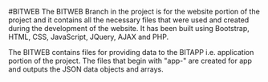 #BITWEB
The BITWEB Branch in the project is for the website portion of the project and it contains all the necessary files that were used and created
during the development of the website. It has been built using Bootstrap, HTML, CSS, JavaScript, JQuery, AJAX and PHP.

The BITWEB contains files for providing data to the BITAPP i.e. application portion of the project. The files that begin with 
"app-" are created for app and outputs the JSON data objects and arrays.
